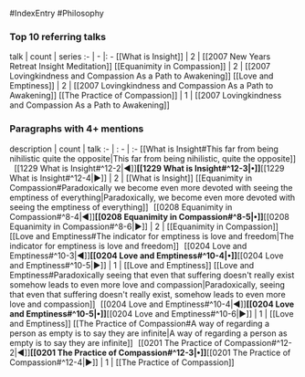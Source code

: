 #IndexEntry #Philosophy

### Top 10 referring talks
talk | count | series
:- | - |: -
[[What is Insight]] | 2 | [[2007 New Years Retreat Insight Meditation]]
[[Equanimity in Compassion]] | 2 | [[2007 Lovingkindness and Compassion As a Path to Awakening]]
[[Love and Emptiness]] | 2 | [[2007 Lovingkindness and Compassion As a Path to Awakening]]
[[The Practice of Compassion]] | 1 | [[2007 Lovingkindness and Compassion As a Path to Awakening]]

### Paragraphs with 4+ mentions
description | count | talk
:- | : - | :-
[[What is Insight#This far from being nihilistic quite the opposite\|This far from being nihilistic, quite the opposite]] &nbsp;&nbsp;[[1229 What is Insight#^12-2\|◀]]**[[1229 What is Insight#^12-3\|•]]**[[1229 What is Insight#^12-4\|▶]] | 2 | [[What is Insight]]
[[Equanimity in Compassion#Paradoxically we become even more devoted with seeing the emptiness of everything\|Paradoxically, we become even more devoted with seeing the emptiness of everything]] &nbsp;&nbsp;[[0208 Equanimity in Compassion#^8-4\|◀]]**[[0208 Equanimity in Compassion#^8-5\|•]]**[[0208 Equanimity in Compassion#^8-6\|▶]] | 2 | [[Equanimity in Compassion]]
[[Love and Emptiness#The indicator for emptiness is love and freedom\|The indicator for emptiness is love and freedom]] &nbsp;&nbsp;[[0204 Love and Emptiness#^10-3\|◀]]**[[0204 Love and Emptiness#^10-4\|•]]**[[0204 Love and Emptiness#^10-5\|▶]] | 1 | [[Love and Emptiness]]
[[Love and Emptiness#Paradoxically seeing that even that suffering doesn't really exist somehow leads to even more love and compassion\|Paradoxically, seeing that even that suffering doesn't really exist, somehow leads to even more love and compassion]] &nbsp;&nbsp;[[0204 Love and Emptiness#^10-4\|◀]]**[[0204 Love and Emptiness#^10-5\|•]]**[[0204 Love and Emptiness#^10-6\|▶]] | 1 | [[Love and Emptiness]]
[[The Practice of Compassion#A way of regarding a person as empty is to say they are infinite\|A way of regarding a person as empty is to say they are infinite]] &nbsp;&nbsp;[[0201 The Practice of Compassion#^12-2\|◀]]**[[0201 The Practice of Compassion#^12-3\|•]]**[[0201 The Practice of Compassion#^12-4\|▶]] | 1 | [[The Practice of Compassion]]

